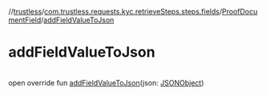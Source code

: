 //[trustless](../../../index.md)/[com.trustless.requests.kyc.retrieveSteps.steps.fields](../index.md)/[ProofDocumentField](index.md)/[addFieldValueToJson](add-field-value-to-json.md)

# addFieldValueToJson

\
open override fun [addFieldValueToJson](add-field-value-to-json.md)(json: [JSONObject](https://developer.android.com/reference/kotlin/org/json/JSONObject.html))
